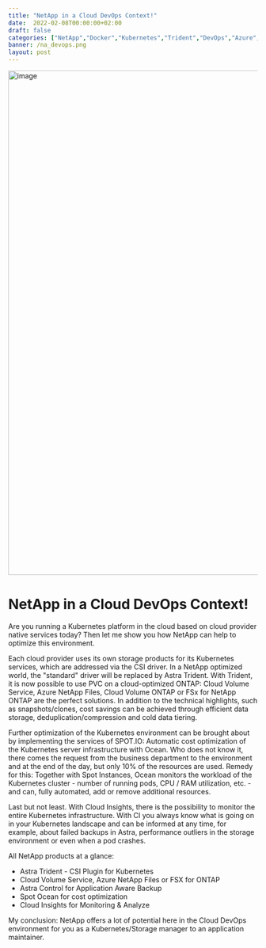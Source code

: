 ```yaml
---
title: "NetApp in a Cloud DevOps Context!"
date:  2022-02-08T00:00:00+02:00
draft: false
categories: ["NetApp","Docker","Kubernetes","Trident","DevOps","Azure","GCP","AstraControl"]
banner: /na_devops.png
layout: post
---
```



﻿<img width="1019" alt="image" src="https://user-images.githubusercontent.com/36699674/152789722-b6b828da-d03a-478c-9ba4-932d2f148aea.png">

# NetApp in a Cloud DevOps Context!
Are you running a Kubernetes platform in the cloud based on cloud provider native services today? Then let me show you how NetApp can help to optimize this environment.
 
Each cloud provider uses its own storage products for its Kubernetes services, which are addressed via the CSI driver. In a NetApp optimized world, the "standard" driver will be replaced by Astra Trident. With Trident, it is now possible to use PVC on a cloud-optimized ONTAP: Cloud Volume Service, Azure NetApp Files, Cloud Volume ONTAP or FSx for NetApp ONTAP are the perfect solutions. In addition to the technical highlights, such as snapshots/clones, cost savings can be achieved through efficient data storage, deduplication/compression and cold data tiering.

Further optimization of the Kubernetes environment can be brought about by implementing the services of SPOT.IO: Automatic cost optimization of the Kubernetes server infrastructure with Ocean. Who does not know it, there comes the request from the business department to the environment and at the end of the day, but only 10% of the resources are used. Remedy for this: Together with Spot Instances, Ocean monitors the workload of the Kubernetes cluster - number of running pods, CPU / RAM utilization, etc. - and can, fully automated, add or remove additional resources.
 
Last but not least. With Cloud Insights, there is the possibility to monitor the entire Kubernetes infrastructure. With CI you always know what is going on in your Kubernetes landscape and can be informed at any time, for example, about failed backups in Astra, performance outliers in the storage environment or even when a pod crashes.
 
All NetApp products at a glance:
* Astra Trident - CSI Plugin for Kubernetes
* Cloud Volume Service, Azure NetApp Files or FSX for ONTAP
* Astra Control for Application Aware Backup 
* Spot Ocean for cost optimization
* Cloud Insights for Monitoring & Analyze
 
My conclusion: NetApp offers a lot of potential here in the Cloud DevOps environment for you as a Kubernetes/Storage manager to an application maintainer. 


